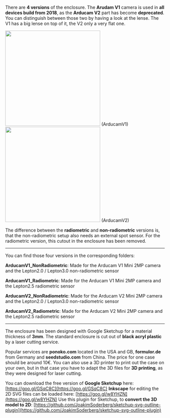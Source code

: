 There are **4 versions** of the enclosure. The **Arudam V1** camera is used in **all devices build from 2018**, as the **Arducam V2** part has become **deprecated**. You can distinguish between those two by having a look at the lense. The V1 has a big lense on top of it, the V2 only a very flat one.

<img src="https://images-na.ssl-images-amazon.com/images/I/61QiB6hqMZL._SX466_.jpg" width="300" />
(ArducamV1)

<img src="http://www.arducam.com/wp-content/uploads/2016/08/ArduCAM-2MP-V2-2-1.jpg" width="300" />
(ArducamV2)

The difference between the **radiometric** and **non-radiometric** versions is, that the non-radiometric setup also needs an external spot sensor. For the radiometric version, this cutout in the enclosure has been removed.

----------

You can find those four versions in the corresponding folders:

**ArducamV1_NonRadiometric**: Made for the Arducam V1 Mini 2MP camera and the Lepton2.0 / Lepton3.0 non-radiometric sensor

**ArducamV1_Radiometric**: Made for the Arducam V1 Mini 2MP camera and the Lepton2.5 radiometric sensor

**ArducamV2_NonRadiometric**: Made for the Arducam V2 Mini 2MP camera and the Lepton2.0 / Lepton3.0 non-radiometric sensor

**ArducamV2_Radiometric**: Made for the Arducam V2 Mini 2MP camera and the Lepton2.5 radiometric sensor

----------

The enclosure has been designed with Google Sketchup for a material thickness of **3mm**. The standard enclosure is cut out of **black acryl plastic** by a laser cutting service. 

Popular services are **ponoko.com** located in the USA and GB, **formulor.de** from Germany and **seedstudio.com** from China. The price for one case should be around 10€. You can also use a 3D printer to print out the case on your own, but in that case you have to adapt the 3D files for **3D printing**, as they were designed for laser cutting.

You can download the free version of **Google Sketchup** here: [https://goo.gl/GSqC8C](https://goo.gl/GSqC8C)
**Inkscape** for editing the 2D SVG files can be loaded here: [https://goo.gl/w8YHZN](https://goo.gl/w8YHZN)
Use this plugin for Sketchup, to **convert the 3D model to 2D**: [https://github.com/JoakimSoderberg/sketchup-svg-outline-plugin](https://github.com/JoakimSoderberg/sketchup-svg-outline-plugin)